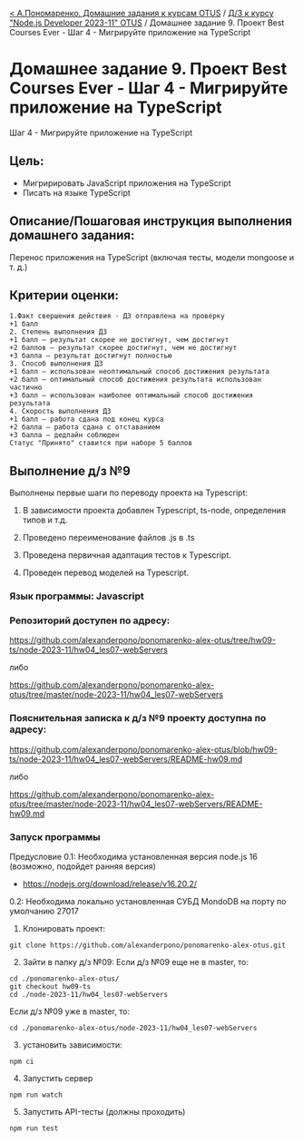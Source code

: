 [< А.Пономаренко. Домашние задания к курсам OTUS](../../README.md) / [Д/З к курсу "Node.js Developer 2023-11" OTUS](../README.md) / Домашнее задание 9.  Проект Best Courses Ever - Шаг 4 - Мигрируйте приложение на TypeScript
# Домашнее задание 9.  Проект Best Courses Ever - Шаг 4 - Мигрируйте приложение на TypeScript

Шаг 4 - Мигрируйте приложение на TypeScript
## Цель:
  * Мигририровать JavaScript приложения на TypeScript
  * Писать на языке TypeScript



## Описание/Пошаговая инструкция выполнения домашнего задания:

Перенос приложения на TypeScript (включая тесты, модели mongoose и т. д.)

## Критерии оценки:

```
1.Факт свершения действия - ДЗ отправлена на проверку
+1 балл
2. Степень выполнения ДЗ
+1 балл – результат скорее не достигнут, чем достигнут
+2 баллов – результат скорее достигнут, чем не достигнут
+3 балла – результат достигнут полностью
3. Способ выполнения ДЗ
+1 балл – использован неоптимальный способ достижения результата
+2 балл – оптимальный способ достижения результата использован частично
+3 балл – использован наиболее оптимальный способ достижения результата
4. Скорость выполнения ДЗ
+1 балл – работа сдана под конец курса
+2 балла – работа сдана с отставанием
+3 балла – дедлайн соблюден
Статус "Принято" ставится при наборе 5 баллов
```

## Выполнение д/з №9
Выполнены первые шаги по переводу проекта на Typescript:

1. В зависимости проекта добавлен Typescript, ts-node, определения типов и т.д.

2. Проведено переименование файлов .js в .ts

3. Проведена первичная адаптация тестов к Typescript.

4. Проведен перевод моделей на Typescript.

### Язык программы: Javascript
### Репозиторий доступен по адресу:
https://github.com/alexanderpono/ponomarenko-alex-otus/tree/hw09-ts/node-2023-11/hw04_les07-webServers

либо 

https://github.com/alexanderpono/ponomarenko-alex-otus/tree/master/node-2023-11/hw04_les07-webServers


### Пояснительная записка к д/з №9 проекту доступна по адресу:
https://github.com/alexanderpono/ponomarenko-alex-otus/blob/hw09-ts/node-2023-11/hw04_les07-webServers/README-hw09.md

либо 

https://github.com/alexanderpono/ponomarenko-alex-otus/tree/master/node-2023-11/hw04_les07-webServers/README-hw09.md


### Запуск программы
Предусловие
0.1: Необходима установленная версия node.js 16 (возможно, подойдет ранняя версия)
- https://nodejs.org/download/release/v16.20.2/

0.2: Необходима локально установленная СУБД MondoDB на порту по умолчанию 27017


1. Клонировать проект: 
```
git clone https://github.com/alexanderpono/ponomarenko-alex-otus.git
```

2. Зайти в папку д/з №09: 
Если д/з №09 еще не в master, то:
```
cd ./ponomarenko-alex-otus/
git checkout hw09-ts
cd ./node-2023-11/hw04_les07-webServers
```

Если д/з №09 уже в master, то:

```
cd ./ponomarenko-alex-otus/node-2023-11/hw04_les07-webServers
```
 

3. установить зависимости:  
```
npm ci
```

4. Запустить сервер
```
npm run watch
```

5. Запустить API-тесты (должны проходить)
```
npm run test
```


